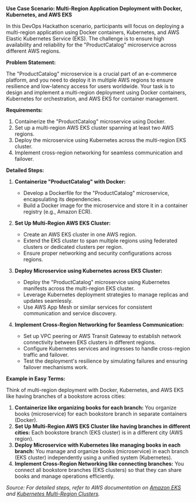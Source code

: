 **Use Case Scenario: Multi-Region Application Deployment with Docker, Kubernetes, and AWS EKS**

In this DevOps Hackathon scenario, participants will focus on deploying a multi-region application using Docker containers, Kubernetes, and AWS Elastic Kubernetes Service (EKS). The challenge is to ensure high availability and reliability for the "ProductCatalog" microservice across different AWS regions.

**Problem Statement:**

The "ProductCatalog" microservice is a crucial part of an e-commerce platform, and you need to deploy it in multiple AWS regions to ensure resilience and low-latency access for users worldwide. Your task is to design and implement a multi-region deployment using Docker containers, Kubernetes for orchestration, and AWS EKS for container management.

**Requirements:**
1. Containerize the "ProductCatalog" microservice using Docker.
2. Set up a multi-region AWS EKS cluster spanning at least two AWS regions.
3. Deploy the microservice using Kubernetes across the multi-region EKS cluster.
4. Implement cross-region networking for seamless communication and failover.

**Detailed Steps:**

1. **Containerize "ProductCatalog" with Docker:**
   - Develop a Dockerfile for the "ProductCatalog" microservice, encapsulating its dependencies.
   - Build a Docker image for the microservice and store it in a container registry (e.g., Amazon ECR).

2. **Set Up Multi-Region AWS EKS Cluster:**
   - Create an AWS EKS cluster in one AWS region.
   - Extend the EKS cluster to span multiple regions using federated clusters or dedicated clusters per region.
   - Ensure proper networking and security configurations across regions.

3. **Deploy Microservice using Kubernetes across EKS Cluster:**
   - Deploy the "ProductCatalog" microservice using Kubernetes manifests across the multi-region EKS cluster.
   - Leverage Kubernetes deployment strategies to manage replicas and updates seamlessly.
   - Use AWS App Mesh or similar services for consistent communication and service discovery.

4. **Implement Cross-Region Networking for Seamless Communication:**
   - Set up VPC peering or AWS Transit Gateway to establish network connectivity between EKS clusters in different regions.
   - Configure Kubernetes services and ingresses to handle cross-region traffic and failover.
   - Test the deployment's resilience by simulating failures and ensuring failover mechanisms work.

**Example in Easy Terms:**

Think of multi-region deployment with Docker, Kubernetes, and AWS EKS like having branches of a bookstore across cities:
1. **Containerize like organizing books for each branch:** You organize books (microservice) for each bookstore branch in separate containers (Docker).
2. **Set Up Multi-Region AWS EKS Cluster like having branches in different cities:** Each bookstore branch (EKS cluster) is in a different city (AWS region).
3. **Deploy Microservice with Kubernetes like managing books in each branch:** You manage and organize books (microservice) in each branch (EKS cluster) independently using a unified system (Kubernetes).
4. **Implement Cross-Region Networking like connecting branches:** You connect all bookstore branches (EKS clusters) so that they can share books and manage operations efficiently.



*Source: For detailed steps, refer to AWS documentation on [Amazon EKS](https://docs.aws.amazon.com/eks/latest/userguide/create-cluster.html) and [Kubernetes Multi-Region Clusters](https://kubernetes.io/docs/setup/production-environment/tools/kops/#federated-clusters).*
